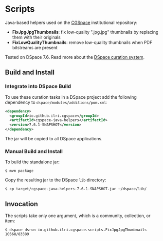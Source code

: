 # Scripts
Java-based helpers used on the [CGSpace](https://cgspace.cgiar.org) institutional repository:

- **FixJpgJpgThumbnails**: fix low-quality ".jpg.jpg" thumbnails by replacing them with their originals
- **FixLowQualityThumbnails**: remove low-quality thumbnails when PDF bitstreams are present

Tested on DSpace 7.6. Read more about the [DSpace curation system](https://wiki.lyrasis.org/display/DSDOC6x/Curation+System).

## Build and Install

### Integrate into DSpace Build
To use these curation tasks in a DSpace project add the following dependency to `dspace/modules/additions/pom.xml`:

```xml
<dependency>
  <groupId>io.github.ilri.cgspace</groupId>
  <artifactId>cgspace-java-helpers</artifactId>
  <version>7.6.1-SNAPSHOT</version>
</dependency>
```

The jar will be copied to all DSpace applications.

### Manual Build and Install
To build the standalone jar:

```console
$ mvn package
```

Copy the resulting jar to the DSpace `lib` directory:

```console
$ cp target/cgspace-java-helpers-7.6.1-SNAPSHOT.jar ~/dspace/lib/
```

## Invocation
The scripts take only one argument, which is a community, collection, or item:

```console
$ dspace dsrun io.github.ilri.cgspace.scripts.FixJpgJpgThumbnails 10568/83389
```
